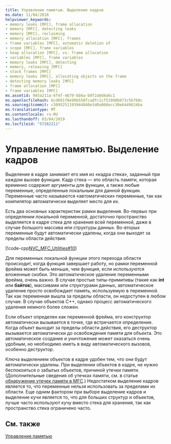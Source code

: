 ```yaml
---
title: Управление памятью. Выделение кадров
ms.date: 11/04/2016
helpviewer_keywords:
- memory leaks [MFC], frame allocation
- memory [MFC], detecting leaks
- memory [MFC], reclaiming
- memory allocation [MFC], frames
- frame variables [MFC], automatic deletion of
- scope [MFC], frame variables
- heap allocation [MFC], vs. frame allocation
- variables [MFC], frame variables
- memory leaks [MFC], detecting
- memory, releasing [MFC]
- stack frames [MFC]
- memory leaks [MFC], allocating objects on the frame
- detecting memory leaks [MFC]
- frame allocation [MFC]
- frame variables [MFC]
ms.assetid: 945a211a-6f4f-4679-bb6a-b0f2a0d4a6c1
ms.openlocfilehash: bcd691f8e99b558fcadfc1cf51990b673c5b760c
ms.sourcegitcommit: c3093251193944840e3d0a068ecc30e6449624ba
ms.translationtype: MT
ms.contentlocale: ru-RU
ms.lasthandoff: 03/04/2019
ms.locfileid: "57262211"
---
```

# <a name="memory-management-frame-allocation"></a>Управление памятью. Выделение кадров

Выделение в кадре занимает его имя из «кадра стека», заданный при каждом вызове функции. Кадр стека — это область памяти, которая временно содержит аргументы для функции, а также любые переменные, определенные локальным для данной функции. Переменные часто называются «автоматически» переменные, так как компилятор автоматически выделяет место для их.

Есть два основных характеристик рамки выделения. Во-первых при определении локальной переменной, достаточно пространство выделяется в кадре стека для хранения всей переменной, даже в случае большого массива или структуры данных. Во-вторых переменные будут автоматически удалены, когда они выходят за пределы области действия:

[!code-cpp[NVC_MFC_Utilities#10](../mfc/codesnippet/cpp/memory-management-frame-allocation_1.cpp)]

Для переменных локальной функции этого перехода области происходит, когда функция завершает работу, но рамки переменной фрейма может быть меньше, чем функция, если используются вложенные скобки. Это автоматическое удаление переменными фрейма, очень важно. В случае простые типы-примитивы (такие как **int** или **байтов**), массивами или структурами данных, автоматическое удаление просто освобождает память, используемую в переменной. Так как переменная вышла за пределы области, он недоступен в любом случае. В случае объектов C++, однако процесс автоматического удаления немного более сложен.

Если объект определен как переменной фрейма, его конструктор автоматически вызывается в точке, где встречается определение. Когда объект выходит за пределы области действия, его деструктор вызывается автоматически до освобождения памяти для объекта. Это автоматическое создание и уничтожение может оказаться очень удобным, но необходимо иметь в виду автоматического вызовов, особенно деструктор.

Ключа выделением объектов в кадре удобен тем, что они будут автоматически удалены. При выделении объектов в кадре, не нужно беспокоиться о забытых объектов, причиной утечки памяти. (Дополнительные сведения об утечках памяти, см. в статье [обнаружение утечек памяти в MFC](/previous-versions/visualstudio/visual-studio-2010/c99kz476).) Недостатком выделение кадров является то, что переменные нельзя использовать за пределами их области. Еще одним фактором при выборе выделение кадров и выделение кучи является то, что для больших структур и объектов, лучше часто используют кучу вместо стека для хранения, так как пространство стека ограничено часто.

## <a name="see-also"></a>См. также

[Управление памятью](../mfc/memory-management.md)
